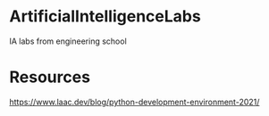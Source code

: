 # ArtificialIntelligenceLabs
IA labs from engineering school

# Resources
https://www.laac.dev/blog/python-development-environment-2021/

